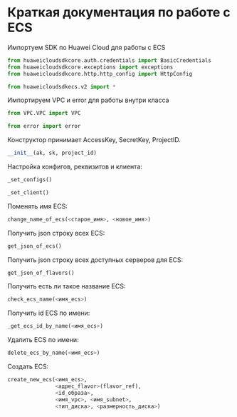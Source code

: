 # Краткая документация по работе с ECS

Импортуем SDK по Huawei Cloud для работы c ECS

```py
from huaweicloudsdkcore.auth.credentials import BasicCredentials
from huaweicloudsdkcore.exceptions import exceptions
from huaweicloudsdkcore.http.http_config import HttpConfig

from huaweicloudsdkecs.v2 import *
```

Импортируем VPC и error для работы внутри класса

```py
from VPC.VPC import VPC

from error import error
```

Конструктор принимает AccessKey, SecretKey, ProjectID.

```py
__init__(ak, sk, project_id)
```

Настройка конфигов, реквизитов и клиента:
```py
_set_configs()

_set_client()
```

Поменять имя ECS:
```py
change_name_of_ecs(<старое_имя>, <новое_имя>)
```

Получить json строку всех ECS:
```py
get_json_of_ecs()
```

Получить json строку всех доступных серверов для ECS:
```py
get_json_of_flavors()
```

Получить есть ли такое название ECS:
```py
check_ecs_name(<имя_ecs>)
```


Получить id ECS по имени:
```py
_get_ecs_id_by_name(<имя_ecs>)
```

Удалить ECS по имени:
```py
delete_ecs_by_name(<имя_ecs>)
```

Создать ECS:
```py
create_new_ecs(<имя_ecs>, 
               <адрес_flavor>(flavor_ref),
               <id_образа>,  
               <имя_vpc>, <имя_subnet>,
               <тип_диска>, <размерность_диска>)
```